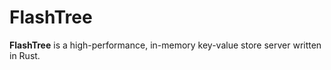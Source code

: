 # FlashTree

**FlashTree** is a high-performance, in-memory key-value store server written in Rust.


